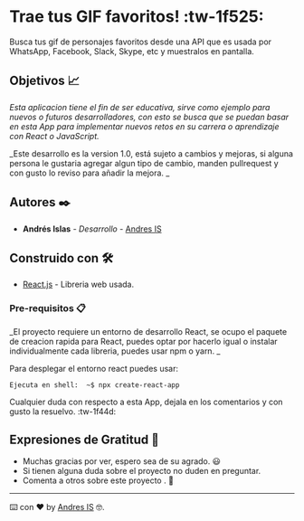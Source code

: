 # Trae tus GIF favoritos! :tw-1f525:

Busca tus gif de personajes favoritos desde una API que es usada por WhatsApp, Facebook,
Slack, Skype, etc y muestralos en pantalla.

## Objetivos 📈

_Esta aplicacion tiene el fin de ser educativa, sirve como ejemplo para nuevos o futuros desarrolladores, con esto se busca que se puedan basar en esta App para implementar nuevos retos en su carrera o aprendizaje con React o JavaScript._

_Este desarrollo es la version 1.0, está sujeto a cambios y mejoras, si alguna persona le gustaria agregar algun tipo de cambio, manden pullrequest y con gusto lo reviso para añadir la mejora. _

## Autores ✒️

* **Andrés Islas** - *Desarrollo* - [Andres IS](https://github.com/Art-And)

## Construido con 🛠️

* [React.js](https://es.reactjs.org/docs/getting-started.html) - Libreria web usada.

### Pre-requisitos 📋

_El proyecto requiere un entorno de desarrollo React, se ocupo el paquete de creacion rapida para React, puedes optar por hacerlo igual o instalar individualmente cada libreria, puedes usar npm o yarn. _

Para desplegar el entorno react puedes usar:
```
Ejecuta en shell:  ~$ npx create-react-app
```
Cualquier duda con respecto a esta App, dejala en los comentarios y con gusto la resuelvo. :tw-1f44d:  

## Expresiones de Gratitud 🎁

* Muchas gracias por ver, espero sea de su agrado. 😃
*  Si tienen alguna duda sobre el proyecto no duden en preguntar.
* Comenta a otros sobre este proyecto . 📢
---
⌨️ con ❤️ by [Andres IS](https://github.com/Art-And) 🤓.
